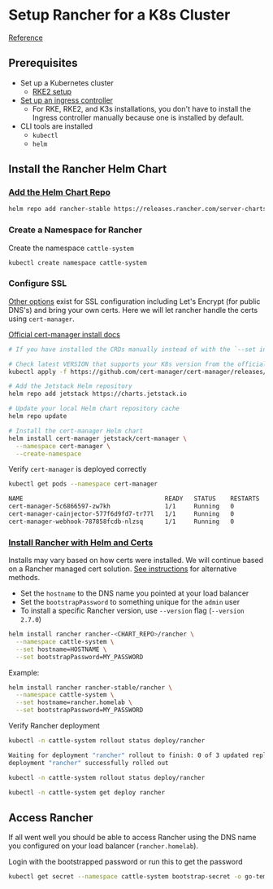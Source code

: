 # Setup Rancher for a K8s Cluster

[Reference](https://ranchermanager.docs.rancher.com/pages-for-subheaders/install-upgrade-on-a-kubernetes-cluster)

## Prerequisites

- Set up a Kubernetes cluster
  - [RKE2 setup](rke2_cluster.md)
- [Set up an ingress controller](https://ranchermanager.docs.rancher.com/pages-for-subheaders/install-upgrade-on-a-kubernetes-cluster#ingress-controller)
  - For RKE, RKE2, and K3s installations, you don't have to install the Ingress controller manually because one is installed by default.
- CLI tools are installed
  - `kubectl`
  - `helm`

## Install the Rancher Helm Chart

### [Add the Helm Chart Repo](https://ranchermanager.docs.rancher.com/pages-for-subheaders/install-upgrade-on-a-kubernetes-cluster#1-add-the-helm-chart-repository)

```bash
helm repo add rancher-stable https://releases.rancher.com/server-charts/stable
```

### Create a Namespace for Rancher

Create the namespace `cattle-system`

```bash
kubectl create namespace cattle-system
```

### Configure SSL

[Other options](https://ranchermanager.docs.rancher.com/pages-for-subheaders/install-upgrade-on-a-kubernetes-cluster#3-choose-your-ssl-configuration) exist for SSL configuration including Let's Encrypt (for public DNS's) and bring your own certs. Here we will let rancher handle the certs using `cert-manager`.

[Official cert-manager install docs](https://cert-manager.io/docs/releases/#installing-with-helm)

```bash
# If you have installed the CRDs manually instead of with the `--set installCRDs=true` option added to your Helm install command, you should upgrade your CRD resources before upgrading the Helm chart:

# Check latest VERSION that supports your K8s version from the official cert-manager install docs above
kubectl apply -f https://github.com/cert-manager/cert-manager/releases/download/<VERSION>/cert-manager.crds.yaml

# Add the Jetstack Helm repository
helm repo add jetstack https://charts.jetstack.io

# Update your local Helm chart repository cache
helm repo update

# Install the cert-manager Helm chart
helm install cert-manager jetstack/cert-manager \
  --namespace cert-manager \
  --create-namespace
```

Verify `cert-manager` is deployed correctly

```bash
kubectl get pods --namespace cert-manager

NAME                                       READY   STATUS    RESTARTS   AGE
cert-manager-5c6866597-zw7kh               1/1     Running   0          2m
cert-manager-cainjector-577f6d9fd7-tr77l   1/1     Running   0          2m
cert-manager-webhook-787858fcdb-nlzsq      1/1     Running   0          2m
```

### [Install Rancher with Helm and Certs](https://ranchermanager.docs.rancher.com/pages-for-subheaders/install-upgrade-on-a-kubernetes-cluster#5-install-rancher-with-helm-and-your-chosen-certificate-option)

Installs may vary based on how certs were installed. We will continue based on a Rancher managed cert solution. [See instructions](https://ranchermanager.docs.rancher.com/pages-for-subheaders/install-upgrade-on-a-kubernetes-cluster#5-install-rancher-with-helm-and-your-chosen-certificate-option) for alternative methods.

- Set the `hostname` to the DNS name you pointed at your load balancer
- Set the `bootstrapPassword` to something unique for the `admin` user
- To install a specific Rancher version, use `--version` flag (`--version 2.7.0`)

```bash
helm install rancher rancher-<CHART_REPO>/rancher \
  --namespace cattle-system \
  --set hostname=HOSTNAME \
  --set bootstrapPassword=MY_PASSWORD
```

Example:

```bash
helm install rancher rancher-stable/rancher \
  --namespace cattle-system \
  --set hostname=rancher.homelab \
  --set bootstrapPassword=MY_PASSWORD
```

Verify Rancher deployment

```bash
kubectl -n cattle-system rollout status deploy/rancher

Waiting for deployment "rancher" rollout to finish: 0 of 3 updated replicas are available...
deployment "rancher" successfully rolled out
```

```bash
kubectl -n cattle-system rollout status deploy/rancher

kubectl -n cattle-system get deploy rancher
```

## Access Rancher

If all went well you should be able to access Rancher using the DNS name you configured on your load balancer (`rancher.homelab`).

Login with the bootstrapped password or run this to get the password

```bash
kubectl get secret --namespace cattle-system bootstrap-secret -o go-template='{{.data.bootstrapPassword|base64decode}}{{"\n"}}'
```
